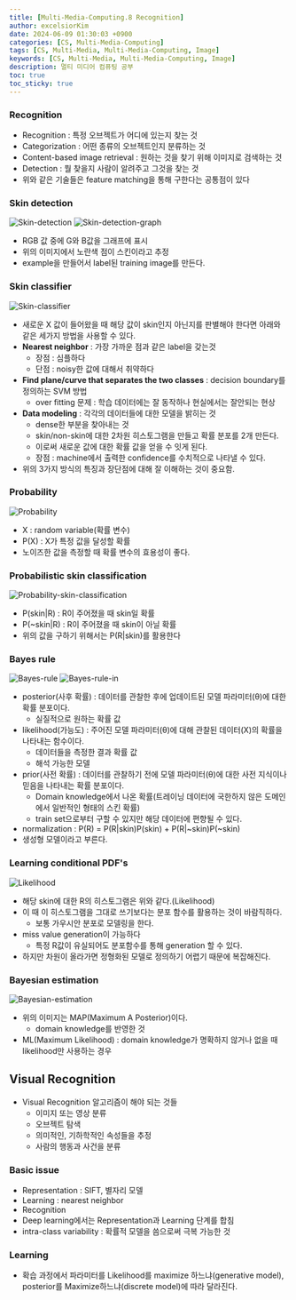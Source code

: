 ```yaml
---
title: [Multi-Media-Computing.8 Recognition]
author: excelsiorKim
date: 2024-06-09 01:30:03 +0900
categories: [CS, Multi-Media-Computing]
tags: [CS, Multi-Media, Multi-Media-Computing, Image]
keywords: [CS, Multi-Media, Multi-Media-Computing, Image]
description: 멀티 미디어 컴퓨팅 공부
toc: true
toc_sticky: true
---
```


### Recognition
- Recognition : 특정 오브젝트가 어디에 있는지 찾는 것
- Categorization : 어떤 종류의 오브젝트인지 분류하는 것
- Content-based image retrieval : 원하는 것을 찾기 위해 이미지로 검색하는 것
- Detection : 뭘 찾을지 사람이 알려주고 그것을 찾는 것
- 위와 같은 기술들은 feature matching을 통해 구한다는 공통점이 있다
### Skin detection
![Skin-detection](/assets/img/2024-06-09-Multi-Media-8/Skin-detection.png)
![Skin-detection-graph](/assets/img/2024-06-09-Multi-Media-8/Skin-detection-graph.png)
- RGB 값 중에 G와 B값을 그래프에 표시
- 위의 이미지에서 노란색 점이 스킨이라고 추정
- example을 만들어서 label된 training image를 만든다.

### Skin classifier
![Skin-classifier](/assets/img/2024-06-09-Multi-Media-8/Skin-classifier.png)
- 새로운 X 값이 들어왔을 때 해당 값이 skin인지 아닌지를 판별해야 한다면 아래와 같은 세가지 방법을 사용할 수 있다.
- **Nearest neighbor** : 가장 가까운 점과 같은 label을 갖는것
  - 장점 : 심플하다
  - 단점 : noisy한 값에 대해서 취약하다
- **Find plane/curve that separates the two classes** : decision boundary를 정의하는 SVM 방법
  - over fitting 문제 : 학습 데이터에는 잘 동작하나 현실에서는 잘안되는 현상
- **Data modeling** : 각각의 데이터들에 대한 모델을 밝히는 것
  - dense한 부분을 찾아내는 것
  - skin/non-skin에 대한 2차원 히스토그램을 만들고 확률 분포를 2개 만든다.
  - 이로써 새로운 값에 대한 확률 값을 얻을 수 잇게 된다.
  - 장점 : machine에서 출력한 confidence를 수치적으로 나타낼 수 있다.
- 위의 3가지 방식의 특징과 장단점에 대해 잘 이해하는 것이 중요함.
### Probability
![Probability](/assets/img/2024-06-09-Multi-Media-8/Probability.png)
- X : random variable(확률 변수)
- P(X) : X가 특정 값을 달성할 확률
- 노이즈한 값을 측정할 때 확률 변수의 효용성이 좋다.

### Probabilistic skin classification
![Probability-skin-classification](/assets/img/2024-06-09-Multi-Media-8/probability-of-skin.png)
- P(skin|R) : R이 주어졌을 때 skin일 확률
- P(~skin|R) : R이 주어졌을 때 skin이 아닐 확률
- 위의 값을 구하기 위해서는 P(R|skin)를 활용한다

### Bayes rule
![Bayes-rule](/assets/img/2024-06-09-Multi-Media-8/Bayes-rule.png)
![Bayes-rule-in](/assets/img/2024-06-09-Multi-Media-8/Bayes-rule-in-skin.png)
- posterior(사후 확률) : 데이터를 관찰한 후에 업데이트된 모델 파라미터(θ)에 대한 확률 분포이다.
  - 실질적으로 원하는 확률 값
- likelihood(가능도) : 주어진 모델 파라미터(θ)에 대해 관찰된 데이터(X)의 확률을 나타내는 함수이다.
  - 데이터들을 측정한 결과 확률 값
  - 해석 가능한 모델
- prior(사전 확률) : 데이터를 관찰하기 전에 모델 파라미터(θ)에 대한 사전 지식이나 믿음을 나타내는 확률 분포이다.
  - Domain knowledge에서 나온 확률(트레이닝 데이터에 국한하지 않은 도메인에서 일반적인 형태의 스킨 확률)
  - train set으로부터 구할 수 있지만 해당 데이터에 편향될 수 있다.
- normalization : P(R) = P(R|skin)P(skin) + P(R|~skin)P(~skin)
- 생성형 모델이라고 부른다.

### Learning conditional PDF's
![Likelihood](/assets/img/2024-06-09-Multi-Media-8/Likelihood.png)
- 해당 skin에 대한 R의 히스토그램은 위와 같다.(Likelihood)
- 이 때 이 히스토그램을 그대로 쓰기보다는 분포 함수를 활용하는 것이 바람직하다.
  - 보통 가우시안 분포로 모델링을 한다.
- miss value generation이 가능하다
  - 특정 R값이 유실되어도 분포함수를 통해 generation 할 수 있다.
- 하지만 차원이 올라가면 정형화된 모델로 정의하기 어렵기 때문에 복잡해진다.

### Bayesian estimation
![Bayesian-estimation](/assets/img/2024-06-09-Multi-Media-8/Bayesian-estimation.png)
- 위의 이미지는 MAP(Maximum A Posterior)이다.
  - domain knowledge를 반영한 것
- ML(Maximum Likelihood) : domain knowledge가 명확하지 않거나 없을 때 likelihood만 사용하는 경우

## Visual Recognition
- Visual Recognition 알고리즘이 해야 되는 것들
  - 이미지 또는 영상 분류
  - 오브젝트 탐색
  - 의미적인, 기하학적인 속성들을 추정
  - 사람의 행동과 사건을 분류

### Basic issue
- Representation : SIFT, 별자리 모델
- Learning : nearest neighbor
- Recognition
- Deep learning에서는 Representation과 Learning 단계를 합침
- intra-class variability : 확률적 모델을 씀으로써 극복 가능한 것

### Learning
- 확습 과정에서 파라미터를 Likelihood를 maximize 하느냐(generative model), posterior를 Maximize하느냐(discrete model)에 따라 달라진다.